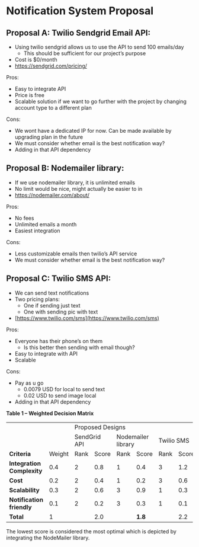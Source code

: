 # Notification System Proposal

## Proposal A: Twilio Sendgrid Email API:

- Using twilio sendgrid allows us to use the API to send 100 emails/day
  - This should be sufficient for our project’s purpose
- Cost is $0/month
- https://sendgrid.com/pricing/

Pros:

- Easy to integrate API
- Price is free
- Scalable solution if we want to go further with the project by changing account type to a different plan

Cons:

- We wont have a dedicated IP for now. Can be made available by upgrading plan in the future
- We must consider whether email is the best notification way?
- Adding in that API dependency

## Proposal B: Nodemailer library:

- If we use nodemailer library, it is unlimited emails
- No limit would be nice, might actually be easier to in
- https://nodemailer.com/about/

Pros:

- No fees
- Unlimited emails a month
- Easiest integration

Cons:

- Less customizable emails then twilio’s API service
- We must consider whether email is the best notification way?

## Proposal C: Twilio SMS API:

- We can send text notifications
- Two pricing plans:
  - One if sending just text
  - One with sending pic with text
- [https://www.twilio.com/sms](https://www.twilio.com/sms)

Pros:

- Everyone has their phone’s on them
  - Is this better then sending with email though?
- Easy to integrate with API
- Scalable

Cons:

- Pay as u go
  - 0.0079 USD for local to send text
  - 0.02 USD to send image local
- Adding in that API dependency

**Table 1 – Weighted Decision Matrix**

<table>
  <tr>
   <td rowspan="2" colspan="2" >
   </td>
   <td colspan="6" >
    Proposed Designs
   </td>
  </tr>
  <tr>
   <td colspan="2" >
    SendGrid API 
   </td>
   <td colspan="2" >
    Nodemailer library
   </td>
   <td colspan="2" >
    Twilio SMS
   </td>
  </tr>
  <tr>
   <td>
    <strong>Criteria</strong>
   </td>
   <td>
    Weight
   </td>
   <td>
    Rank
   </td>
   <td>
    Score
   </td>
   <td>
    Rank
   </td>
   <td>
    Score
   </td>
   <td>
    Rank
   </td>
   <td>
    Score
   </td>
  </tr>
  <tr>
   <td>
    <strong>Integration Complexity</strong>
   </td>
   <td>
    0.4
   </td>
   <td>
         2	
   </td>
   <td>
    0.8
   </td>
   <td>
    1
   </td>
   <td>
    0.4
   </td>
   <td>
    3
   </td>
   <td>
    1.2
   </td>
  </tr>
  <tr>
   <td>
    <strong>Cost</strong>
   </td>
   <td>
    0.2
   </td>
   <td>
    2
   </td>
   <td>
    0.4
   </td>
   <td>
    1
   </td>
   <td>
    0.2
   </td>
   <td>
    3
   </td>
   <td>
    0.6
   </td>
  </tr>
  <tr>
   <td>
    <strong>Scalability </strong>
   </td>
   <td>
    0.3
   </td>
   <td>
         2
   </td>
   <td>
    0.6
   </td>
   <td>
    3
   </td>
   <td>
    0.9
   </td>
   <td>
    1
   </td>
   <td>
    0.3
   </td>
  </tr>
  <tr>
   <td>
    <strong>Notification friendly</strong>
   </td>
   <td>
    0.1
   </td>
   <td>
    2
   </td>
   <td>
    0.2
   </td>
   <td>
    3
   </td>
   <td>
    0.3
   </td>
   <td>
    1
   </td>
   <td>
    0.1
   </td>
  </tr>
  <tr>
   <td>
    <strong>Total</strong>
   </td>
   <td>
    1
   </td>
   <td>
     
   </td>
   <td>
    2.0
   </td>
   <td>
     
   </td>
   <td>
    <strong>1.8</strong>
   </td>
   <td>
     
   </td>
   <td>
    2.2
   </td>
  </tr>
</table>

The lowest score is considered the most optimal which is depicted by integrating the NodeMailer library.
